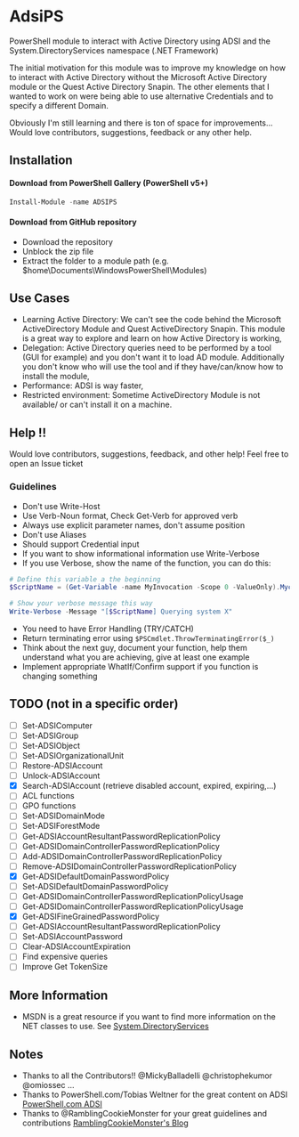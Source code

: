 # AdsiPS

PowerShell module to interact with Active Directory using ADSI and the System.DirectoryServices namespace (.NET Framework)

The initial motivation for this module was to improve my knowledge on how to interact with Active Directory without the Microsoft Active Directory module or the Quest Active Directory Snapin.
The other elements that I wanted to work on were being able to use alternative Credentials and to specify a different Domain.

Obviously I'm still learning and there is ton of space for improvements... Would love contributors, suggestions, feedback or any other help.
 
## Installation
#### Download from PowerShell Gallery (PowerShell v5+)
``` powershell
Install-Module -name ADSIPS
```

#### Download from GitHub repository
* Download the repository
* Unblock the zip file
* Extract the folder to a module path (e.g. $home\Documents\WindowsPowerShell\Modules)


## Use Cases

* Learning Active Directory: We can't see the code behind the Microsoft ActiveDirectory Module and Quest ActiveDirectory Snapin. This module is a great way to explore and learn on how Active Directory is working,
* Delegation: Active Directory queries need to be performed by a tool (GUI for example) and you don't want it to load AD module. Additionally you don't know who will use the tool and if they have/can/know how to install the module,
* Performance:  ADSI is way faster,
* Restricted environment: Sometime ActiveDirectory Module is not available/ or can't install it on a machine.



## Help !!
Would love contributors, suggestions, feedback, and other help! Feel free to open an Issue ticket

### Guidelines
* Don't use Write-Host
* Use Verb-Noun format, Check Get-Verb for approved verb
* Always use explicit parameter names, don't assume position
* Don't use Aliases
* Should support Credential input
* If you want to show informational information use Write-Verbose
* If you use Verbose, show the name of the function, you can do this:
```powershell
# Define this variable a the beginning
$ScriptName = (Get-Variable -name MyInvocation -Scope 0 -ValueOnly).Mycommand

# Show your verbose message this way
Write-Verbose -Message "[$ScriptName] Querying system X"
```
* You need to have Error Handling (TRY/CATCH)
* Return terminating error using ```$PSCmdlet.ThrowTerminatingError($_)```
* Think about the next guy, document your function, help them understand what you are achieving, give at least one example
* Implement appropriate WhatIf/Confirm support if you function is changing something

## TODO (not in a specific order)
- [ ] Set-ADSIComputer
- [ ] Set-ADSIGroup
- [ ] Set-ADSIObject
- [ ] Set-ADSIOrganizationalUnit
- [ ] Restore-ADSIAccount
- [ ] Unlock-ADSIAccount
- [x] Search-ADSIAccount (retrieve disabled account, expired, expiring,...)
- [ ] ACL functions
- [ ] GPO functions
- [ ] Set-ADSIDomainMode
- [ ] Set-ADSIForestMode
- [ ] Get-ADSIAccountResultantPasswordReplicationPolicy
- [ ] Get-ADSIDomainControllerPasswordReplicationPolicy
- [ ] Add-ADSIDomainControllerPasswordReplicationPolicy
- [ ] Remove-ADSIDomainControllerPasswordReplicationPolicy
- [x] Get-ADSIDefaultDomainPasswordPolicy
- [ ] Set-ADSIDefaultDomainPasswordPolicy
- [ ] Get-ADSIDomainControllerPasswordReplicationPolicyUsage
- [ ] Get-ADSIDomainControllerPasswordReplicationPolicyUsage
- [x] Get-ADSIFineGrainedPasswordPolicy
- [ ] Get-ADSIAccountResultantPasswordReplicationPolicy
- [ ] Set-ADSIAccountPassword
- [ ] Clear-ADSIAccountExpiration
- [ ] Find expensive queries
- [ ] Improve Get TokenSize

## More Information
 * MSDN is a great resource if you want to find more information on the NET classes to use. See [System.DirectoryServices](https://msdn.microsoft.com/en-us/library/system.directoryservices(v=vs.110).aspx)

## Notes
 * Thanks to all the Contributors!! @MickyBalladelli @christophekumor @omiossec ...
 * Thanks to PowerShell.com/Tobias Weltner for the great content on ADSI [PowerShell.com ADSI](http://powershell.com/cs/blogs/ebookv2/archive/2012/03/25/chapter-19-user-management.aspx)
 * Thanks to @RamblingCookieMonster for your great guidelines and contributions [RamblingCookieMonster's Blog](http://ramblingcookiemonster.github.io/Building-A-PowerShell-Module/)
